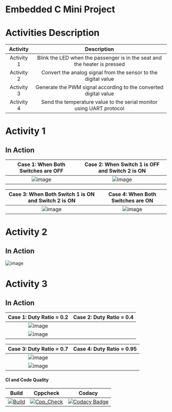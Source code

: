 # Embedded C Mini Project

# Activities Description

|Activity|Description|
|:--:|:--:|
|Activity 1| Blink the LED when the passenger is in the seat and the heater is pressed|
|Activity 2| Convert the analog signal from the sensor to the digital value|
|Activity 3| Generate the PWM signal according to the converted digital value|
|Activity 4| Send the temperature value to the serial monitor using UART protocol|

# Activity 1

## In Action

|Case 1: When Both Switches are OFF|Case 2: When Switch 1 is OFF and Switch 2 is ON|
|:--:|:--:|
|![image](https://user-images.githubusercontent.com/61261829/115930043-6de23600-a4a6-11eb-9b26-7124facd5505.png)|![image](https://user-images.githubusercontent.com/61261829/115930127-92d6a900-a4a6-11eb-8543-bde89173b492.png)|

|Case 3: When Both Switch 1 is ON and Switch 2 is ON|Case 4: When Both Switches are ON|
|:--:|:--:|
|![image](https://user-images.githubusercontent.com/61261829/115930263-c6b1ce80-a4a6-11eb-9849-93b9a62fab5c.png)|![image](https://user-images.githubusercontent.com/61261829/115930289-d16c6380-a4a6-11eb-82f5-6a4c09a9c281.png)| ![image](https://user-images.githubusercontent.com/61261829/116689761-16782480-a9d6-11eb-886a-bb9877016e00.png)


# Activity 2 

## In Action

![image](https://user-images.githubusercontent.com/61261829/116450392-e0715e00-a878-11eb-81a1-1e15dda5220c.png)

# Activity 3

## In Action
|Case 1: Duty Ratio = 0.2 |Case 2: Duty Ratio = 0.4|
|:--:|:--:|
|![image](https://user-images.githubusercontent.com/61261829/116689398-b1243380-a9d5-11eb-9564-c2cd473cc5e9.png)|
![image](https://user-images.githubusercontent.com/61261829/116689499-d5801000-a9d5-11eb-97b9-6c23e14f08a3.png)|

|Case 3: Duty Ratio = 0.7 |Case 4: Duty Ratio = 0.95|
|:--:|:--:|
|![image](https://user-images.githubusercontent.com/61261829/116689834-30196c00-a9d6-11eb-907d-9586ce5f3912.png)|
![image](https://user-images.githubusercontent.com/61261829/116689962-5dfeb080-a9d6-11eb-80c5-823ee46b98d4.png)|





#### CI and Code Quality

|Build|Cppcheck|Codacy|
|:--:|:--:|:--:|
|[![Build](https://github.com/Manikanta489/EmbeddedC_stepin256240/actions/workflows/build.yml/badge.svg)](https://github.com/Manikanta489/EmbeddedC_stepin256240/actions/workflows/build.yml)|[![Cpp_Check](https://github.com/Manikanta489/EmbeddedC_stepin256240/actions/workflows/cpp_check.yml/badge.svg)](https://github.com/Manikanta489/EmbeddedC_stepin256240/actions/workflows/cpp_check.yml)|[![Codacy Badge](https://app.codacy.com/project/badge/Grade/e5facfbcad3a46f283b859d701dbe235)](https://www.codacy.com/gh/Manikanta489/EmbeddedC_stepin256240/dashboard?utm_source=github.com&amp;utm_medium=referral&amp;utm_content=Manikanta489/EmbeddedC_stepin256240&amp;utm_campaign=Badge_Grade)
